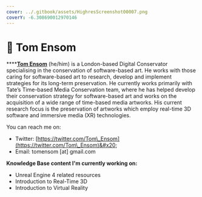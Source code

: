 ```yaml
---
cover: ../.gitbook/assets/HighresScreenshot00007.png
coverY: -6.308690012970146
---
```


# 🦆 Tom Ensom

****[**Tom Ensom**](https://tomensom.com) (he/him) is a London-based Digital Conservator specialising in the conservation of software-based art. He works with those caring for software-based art to research, develop and implement strategies for its long-term preservation. He currently works primarily with Tate’s Time-based Media Conservation team, where he has helped develop their conservation strategy for software-based art and works on the acquisition of a wide range of time-based media artworks. His current research focus is the preservation of artworks which employ real-time 3D software and immersive media (XR) technologies.

You can reach me on:

* Twitter: [https://twitter.com/Tom\_Ensom](https://twitter.com/Tom\_Ensom)&#x20;
* Email: tomensom \[at] gmail.com

**Knowledge Base content I'm currently working on:**

* Unreal Engine 4 related resources
* Introduction to Real-Time 3D
* Introduction to Virtual Reality
